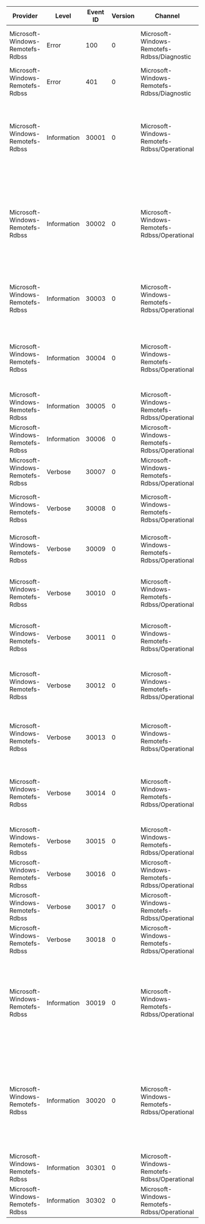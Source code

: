 Provider                          |  Level        |  Event ID  |  Version  |  Channel                                       |  Task  |  Opcode  |  Keyword                |  Message
----------------------------------|---------------|------------|-----------|------------------------------------------------|--------|----------|-------------------------|--------------------------------------------------------------------------------------------------------------------------------------------------------------------------------------------------
Microsoft-Windows-Remotefs-Rdbss  |  Error        |  100       |  0        |  Microsoft-Windows-Remotefs-Rdbss/Diagnostic   |        |          |                         |  RDBSS Name Canonicalize Error: {ErrorCode} Location: {Location} Context: {Context}
Microsoft-Windows-Remotefs-Rdbss  |  Error        |  401       |  0        |  Microsoft-Windows-Remotefs-Rdbss/Diagnostic   |        |          |                         |  Create VNetRoot Error: {ErrorCode} Location: {Location} Context: {Context}
Microsoft-Windows-Remotefs-Rdbss  |  Information  |  30001     |  0        |  Microsoft-Windows-Remotefs-Rdbss/Operational  |        |          |  Rdbss_Perf Rdbss_Info  |  Irp request: Irp {Irp} RxContext {RxContext} Fcb {Fcb} Fobx {Fobx} FileObject {FileObject} FileName {FileName} MajorFunction {MajorFunction}
Microsoft-Windows-Remotefs-Rdbss  |  Information  |  30002     |  0        |  Microsoft-Windows-Remotefs-Rdbss/Operational  |        |          |  Rdbss_Perf Rdbss_Info  |  Irp request completion: Irp {Irp} RxContext {RxContext} Fcb {Fcb} Fobx {Fobx} FileObject {FileObject} FileName {FileName} MajorFunction {MajorFunction} Status {Status}
Microsoft-Windows-Remotefs-Rdbss  |  Information  |  30003     |  0        |  Microsoft-Windows-Remotefs-Rdbss/Operational  |        |          |  Rdbss_Perf             |  FastIo request: FileObject {FileObject} FileName {FileName} MajorFunction {MajorFunction}
Microsoft-Windows-Remotefs-Rdbss  |  Information  |  30004     |  0        |  Microsoft-Windows-Remotefs-Rdbss/Operational  |        |          |  Rdbss_Perf             |  FastIo completion: FileObject {FileObject} FileName {FileName} MajorFunction {MajorFunction} Status {Status}
Microsoft-Windows-Remotefs-Rdbss  |  Information  |  30005     |  0        |  Microsoft-Windows-Remotefs-Rdbss/Operational  |        |          |  Rdbss_Perf             |  Csc request: RxContext {RxContext}
Microsoft-Windows-Remotefs-Rdbss  |  Information  |  30006     |  0        |  Microsoft-Windows-Remotefs-Rdbss/Operational  |        |          |  Rdbss_Perf             |  Csc completion: RxContext {RxContext} Status {Status}
Microsoft-Windows-Remotefs-Rdbss  |  Verbose      |  30007     |  0        |  Microsoft-Windows-Remotefs-Rdbss/Operational  |        |          |  Rdbss_Perf             |  Acquire Fcb: RxContext {RxContext} Fcb {Fcb} Mode {Mode}
Microsoft-Windows-Remotefs-Rdbss  |  Verbose      |  30008     |  0        |  Microsoft-Windows-Remotefs-Rdbss/Operational  |        |          |  Rdbss_Perf             |  Acquire Fcb completion: RxContext {RxContext} Fcb {Fcb}
Microsoft-Windows-Remotefs-Rdbss  |  Verbose      |  30009     |  0        |  Microsoft-Windows-Remotefs-Rdbss/Operational  |        |          |  Rdbss_Perf             |  Cc read request: RxContext {RxContext} FileObject {FileObject}
Microsoft-Windows-Remotefs-Rdbss  |  Verbose      |  30010     |  0        |  Microsoft-Windows-Remotefs-Rdbss/Operational  |        |          |  Rdbss_Perf             |  Cc read completion: RxContext {RxContext} FileObject {FileObject} Status {Status}
Microsoft-Windows-Remotefs-Rdbss  |  Verbose      |  30011     |  0        |  Microsoft-Windows-Remotefs-Rdbss/Operational  |        |          |  Rdbss_Perf             |  Cc write request: RxContext {RxContext} FileObject {FileObject}
Microsoft-Windows-Remotefs-Rdbss  |  Verbose      |  30012     |  0        |  Microsoft-Windows-Remotefs-Rdbss/Operational  |        |          |  Rdbss_Perf             |  Cc write completion: RxContext {RxContext} FileObject {FileObject} Status {Status}
Microsoft-Windows-Remotefs-Rdbss  |  Verbose      |  30013     |  0        |  Microsoft-Windows-Remotefs-Rdbss/Operational  |        |          |  Rdbss_Perf             |  Cc uninitialize cache map request: RxContext {RxContext} FileObject {FileObject}
Microsoft-Windows-Remotefs-Rdbss  |  Verbose      |  30014     |  0        |  Microsoft-Windows-Remotefs-Rdbss/Operational  |        |          |  Rdbss_Perf             |  Cc uninitialize cache map completion: RxContext {RxContext} FileObject {FileObject} Status {Status}
Microsoft-Windows-Remotefs-Rdbss  |  Verbose      |  30015     |  0        |  Microsoft-Windows-Remotefs-Rdbss/Operational  |        |          |  Rdbss_Perf             |  Cc flush request: Fcb {Fcb}
Microsoft-Windows-Remotefs-Rdbss  |  Verbose      |  30016     |  0        |  Microsoft-Windows-Remotefs-Rdbss/Operational  |        |          |  Rdbss_Perf             |  Cc flush completion: Fcb {Fcb}
Microsoft-Windows-Remotefs-Rdbss  |  Verbose      |  30017     |  0        |  Microsoft-Windows-Remotefs-Rdbss/Operational  |        |          |  Rdbss_Perf             |  Cc purge request: Fcb {Fcb}
Microsoft-Windows-Remotefs-Rdbss  |  Verbose      |  30018     |  0        |  Microsoft-Windows-Remotefs-Rdbss/Operational  |        |          |  Rdbss_Perf             |  Cc purge completion: Fcb {Fcb}
Microsoft-Windows-Remotefs-Rdbss  |  Information  |  30019     |  0        |  Microsoft-Windows-Remotefs-Rdbss/Operational  |        |          |  Rdbss_Perf             |  Perform logical view migration: RxContext {RxContext} from (logical path {LogicalPathFrom} physical path {PhysicalPathFrom}) to (logical path {LogicalPathTo} physical path {PhysicalPathTo})
Microsoft-Windows-Remotefs-Rdbss  |  Information  |  30020     |  0        |  Microsoft-Windows-Remotefs-Rdbss/Operational  |        |          |  Rdbss_Perf Rdbss_Info  |  Logical view migration completion: RxContext {RxContext} from (logical path {LogicalPathFrom} physical path {PhysicalPathFrom}) to (logical path {LogicalPathTo} physical path {PhysicalPathTo})
Microsoft-Windows-Remotefs-Rdbss  |  Information  |  30301     |  0        |  Microsoft-Windows-Remotefs-Rdbss/Operational  |        |          |  Rdbss_Info             |  Orphaning: Fcb {Fcb} SrvOpen {SrvOpen} Fobx {Fobx}
Microsoft-Windows-Remotefs-Rdbss  |  Information  |  30302     |  0        |  Microsoft-Windows-Remotefs-Rdbss/Operational  |        |          |  Rdbss_Info             |  Delay close: Fcb {Fcb} SrvOpen {SrvOpen} Fobx {Fobx}